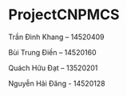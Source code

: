 # ProjectCNPMCS

Trần Đình Khang – 14520409

Bùi Trung Điền – 14520160

Quách Hữu Đạt – 13520201

Nguyễn Hải Đăng - 14520128
